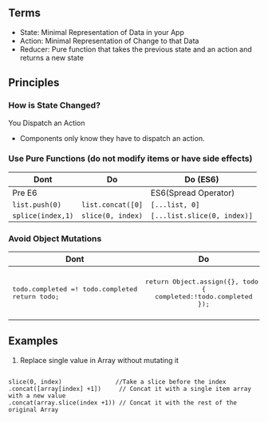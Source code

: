 
## Terms
- State: Minimal Representation of Data in your App
- Action: Minimal Representation of Change to that Data
- Reducer: Pure function that takes the previous state and an action and returns a new state


## Principles

### How is State Changed? 
You Dispatch an Action

- Components only know they have to dispatch an action. 

### Use Pure Functions (do not modify items or have side effects)

| Dont                   | Do                   |     Do (ES6)                    | 
| ---------------------- |:--------------------:|---------------------------------|
| Pre E6                 |                      |    ES6(Spread Operator)         |
| ```list.push(0)```     | ```list.concat([0]```| ```[...list, 0]```              |
| ```splice(index,1)```  | ```slice(0, index)```| ```[...list.slice(0, index)]``` |  

### Avoid Object Mutations

| Dont                   | Do                                  |   ES7(Object Spread)        |
| ---------------------- |:--------------------:               |   --------------------------|
|<pre>todo.completed =! todo.completed<br>return todo;</pre>   |<pre>return Object.assign({}, todo, {<br> completed:!todo.completed <br>});</pre>| <pre>return { <br>...todo,<br> completed: !todo.completed <br>};</pre> |



## Examples

1) Replace single value in Array without mutating it  
  ```
  
  slice(0, index)               //Take a slice before the index
  .concat([array[index] +1])     // Concat it with a single item array with a new value
  .concat(array.slice(index +1)) // Concat it with the rest of the original Array

  ```
